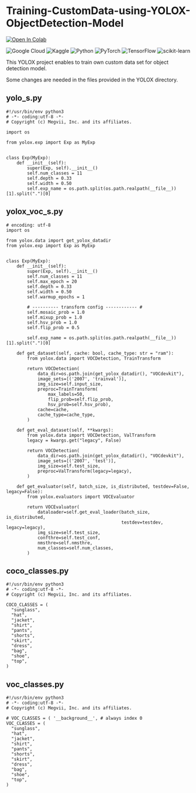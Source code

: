 # Training-CustomData-using-YOLOX-ObjectDetection-Model
[![Open In Colab](https://img.shields.io/badge/Open%20In-Colab-%2300BFFF.svg?style=for-the-badge&logo=google-colab&logoColor=white)]([https://colab.research.google.com/](https://colab.research.google.com/drive/1IrYQq84zOURbToDjxEOfl8bYYX2Mc1NY?usp=sharing))

![Google Cloud](https://img.shields.io/badge/GoogleCloud-%234285F4.svg?style=for-the-badge&logo=google-cloud&logoColor=white)
![Kaggle](https://img.shields.io/badge/Kaggle-035a7d?style=for-the-badge&logo=kaggle&logoColor=white)
![Python](https://img.shields.io/badge/python-3670A0?style=for-the-badge&logo=python&logoColor=ffdd54)
![PyTorch](https://img.shields.io/badge/PyTorch-%23EE4C2C.svg?style=for-the-badge&logo=PyTorch&logoColor=white)
![TensorFlow](https://img.shields.io/badge/TensorFlow-%23FF6F00.svg?style=for-the-badge&logo=TensorFlow&logoColor=white)
![scikit-learn](https://img.shields.io/badge/scikit--learn-%23F7931E.svg?style=for-the-badge&logo=scikit-learn&logoColor=white)

This YOLOX project enables to train own custom data set for object detection model.

Some changes are needed in the files provided in the YOLOX directory.

## yolo_s.py
```
#!/usr/bin/env python3
# -*- coding:utf-8 -*-
# Copyright (c) Megvii, Inc. and its affiliates.

import os

from yolox.exp import Exp as MyExp


class Exp(MyExp):
    def __init__(self):
        super(Exp, self).__init__()
        self.num_classes = 11
        self.depth = 0.33
        self.width = 0.50
        self.exp_name = os.path.split(os.path.realpath(__file__))[1].split(".")[0]

```


## yolox_voc_s.py
```
# encoding: utf-8
import os

from yolox.data import get_yolox_datadir
from yolox.exp import Exp as MyExp


class Exp(MyExp):
    def __init__(self):
        super(Exp, self).__init__()
        self.num_classes = 11
        self.max_epoch = 20
        self.depth = 0.33
        self.width = 0.50
        self.warmup_epochs = 1

        # ---------- transform config ------------ #
        self.mosaic_prob = 1.0
        self.mixup_prob = 1.0
        self.hsv_prob = 1.0
        self.flip_prob = 0.5

        self.exp_name = os.path.split(os.path.realpath(__file__))[1].split(".")[0]

    def get_dataset(self, cache: bool, cache_type: str = "ram"):
        from yolox.data import VOCDetection, TrainTransform

        return VOCDetection(
            data_dir=os.path.join(get_yolox_datadir(), "VOCdevkit"),
            image_sets=[('2007', 'trainval')],
            img_size=self.input_size,
            preproc=TrainTransform(
                max_labels=50,
                flip_prob=self.flip_prob,
                hsv_prob=self.hsv_prob),
            cache=cache,
            cache_type=cache_type,
        )

    def get_eval_dataset(self, **kwargs):
        from yolox.data import VOCDetection, ValTransform
        legacy = kwargs.get("legacy", False)

        return VOCDetection(
            data_dir=os.path.join(get_yolox_datadir(), "VOCdevkit"),
            image_sets=[('2007', 'test')],
            img_size=self.test_size,
            preproc=ValTransform(legacy=legacy),
        )

    def get_evaluator(self, batch_size, is_distributed, testdev=False, legacy=False):
        from yolox.evaluators import VOCEvaluator

        return VOCEvaluator(
            dataloader=self.get_eval_loader(batch_size, is_distributed,
                                            testdev=testdev, legacy=legacy),
            img_size=self.test_size,
            confthre=self.test_conf,
            nmsthre=self.nmsthre,
            num_classes=self.num_classes,
        )
```

## coco_classes.py
```
#!/usr/bin/env python3
# -*- coding:utf-8 -*-
# Copyright (c) Megvii, Inc. and its affiliates.

COCO_CLASSES = (
  "sunglass",
  "hat",
  "jacket",
  "shirt",
  "pants",
  "shorts",
  "skirt",
  "dress",
  "bag",
  "shoe",
  "top",
)
```


## voc_classes.py
```
#!/usr/bin/env python3
# -*- coding:utf-8 -*-
# Copyright (c) Megvii, Inc. and its affiliates.

# VOC_CLASSES = ( '__background__', # always index 0
VOC_CLASSES = (
  "sunglass",
  "hat",
  "jacket",
  "shirt",
  "pants",
  "shorts",
  "skirt",
  "dress",
  "bag",
  "shoe",
  "top",
)
```
